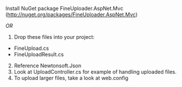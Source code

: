 Install NuGet package FineUploader.AspNet.Mvc (http://nuget.org/packages/FineUploader.AspNet.Mvc)

_OR_

1. Drop these files into your project:
 - FineUpload.cs
 - FineUploadResult.cs
2. Reference Newtonsoft.Json
3. Look at UploadController.cs for example of handling uploaded files.
4. To upload larger files, take a look at web.config

